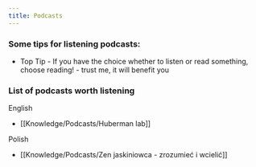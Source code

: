 ```yaml
---
title: Podcasts
---
```

### Some tips for listening podcasts:
- Top Tip - If you have the choice whether to listen or read something, choose reading! - trust me, it will benefit you

### List of podcasts worth listening
English
- [[Knowledge/Podcasts/Huberman lab]]

Polish
- [[Knowledge/Podcasts/Zen jaskiniowca - zrozumieć i wcielić]]